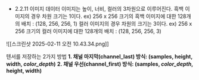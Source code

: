 
- 2.2.11 이미지 데이터
이미지는 높이, 너비, 컬러의 3차원으로 이루어진다. 
흑백 이미지의 경우 차원 크기는 1이다.
ex) 256 x 256 크기의 흑백 이미지에 대한 128개의 배치 : (128, 256, 256, 1)
컬러 이미지의 경우 차원의 크기는 3이다.
ex) 256 x 256 크기의 컬러 이미지에 대한 128개의 배치 : (128, 256, 256, 3)

![[스크린샷 2025-02-11 오전 10.43.34.png]]

텐서를 저장하는 2가지 방법
__1. 채널 마지막(channel_last) 방식: (samples, height, width, *color_depth*)__
__2. 채널 우선(channel_first) 방식: (samples, *color_depth*, height, width)__
